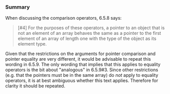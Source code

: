 ### Summary

When discussing the comparison operators, 6.5.8 says:

> \[#4] For the purposes of these operators, a pointer to an object that is not an
> element of an array behaves the same as a pointer to the first element of an
> array of length one with the type of the object as its element type.

Given that the restrictions on the arguments for pointer comparison and pointer
equality are very different, it would be advisable to repeat this wording in
6.5.9. The only wording that implies that this applies to equality operators is
the bit about "analogous" in 6.5.9#3. Since other restrictions (e.g. that the
pointers must be in the same array) do *not* apply to equality operators, it is
at best ambiguous whether this text applies. Therefore for clarity it should be
repeated.
